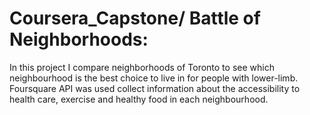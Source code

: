 # Coursera_Capstone/ Battle of Neighborhoods: 

In this project I compare neighborhoods of Toronto to see which neighbourhood is the best choice to live in for people with lower-limb. Foursquare API was used collect information about the accessibility to health care, exercise and healthy food in each neighbourhood. 
